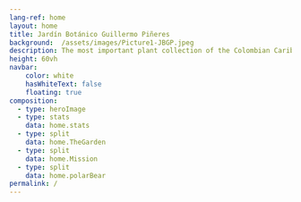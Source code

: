 ```yaml
---
lang-ref: home
layout: home
title: Jardín Botánico Guillermo Piñeres
background:  /assets/images/Picture1-JBGP.jpeg
description: The most important plant collection of the Colombian Caribbean.
height: 60vh
navbar:
    color: white
    hasWhiteText: false
    floating: true
composition:
  - type: heroImage
  - type: stats
    data: home.stats
  - type: split
    data: home.TheGarden
  - type: split
    data: home.Mission
  - type: split
    data: home.polarBear
permalink: /
---
```


